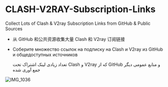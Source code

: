 # CLASH-V2RAY-Subscription-Links

Collect Lots of Clash & V2ray Subscription Links from GitHub & Public Sources  

*   从 GitHub 和公共资源收集大量 Clash 和 V2ray 订阅链接

*   Соберите множество ссылок на подписку на Clash и V2ray из GitHub и общедоступных источников

     تعداد زیادی لینک اشتراک تحت  Clash و V2ray که از GitHub و منابع عمومی دیگر جمع آوری شده


![IMG_1036](https://github.com/mermeroo/CLASH-V2RAY-Subscriptions-Links/assets/131429982/03c80bef-0d7c-4740-b173-a7753c839674)


